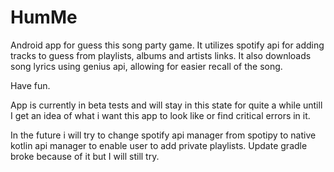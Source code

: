 # HumMe
Android app for guess this song party game. It utilizes spotify api for adding tracks to guess from playlists, albums and artists links. It also downloads song lyrics using genius api, allowing for easier recall of the song.

Have fun.

App is currently in beta tests and will stay in this state for quite a while untill I get an idea of what i want this app to look like or find critical errors in it.

In the future i will try to change spotify api manager from spotipy to native kotlin api manager to enable user to add private playlists. Update gradle broke because of it but I will still try.
